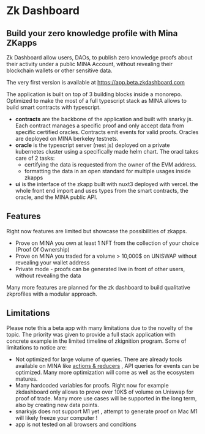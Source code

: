 # Zk Dashboard
## Build your zero knowledge profile with Mina ZKapps

Zk Dashboard allow users, DAOs, to publish zero knowledge proofs about their activity under a public MINA Account, without revealing their blockchain wallets or other sensitive data.

The very first version is available at https://app.beta.zkdashboard.com

The application is built on top of 3 building blocks inside a monorepo. Optimized to make the most of a full typescript stack as MINA allows to build smart contracts with typescript.

- **contracts** are the backbone of the application and built with snarky js. Each contract manages a specific proof and only accept data from specific certified oracles. Contracts emit events for valid proofs. Oracles are deployed on MINA berkeley testnets.
- **oracle** is the typescript server (nest js) deployed on a private kubernetes cluster using a specifically made helm chart. The oracl takes care of 2 tasks:
    -  certifying the data is requested from the owner of the EVM address.
    -  formatting the data in an open standard for multiple usages inside zkapps
- **ui** is the interface of the zkapp built with nuxt3 deployed with vercel. the whole front end import and uses types from the smart contracts, the oracle, and the MINA public API.

## Features
Right now features are limited but showcase the possibilities of zkapps.
- Prove on MINA you own at least 1 NFT from the collection of your choice (Proof Of Ownership)
- Prove on MINA you traded for a volume > 10,000$ on UNISWAP without revealing your wallet address
- Private mode - proofs can be generated live in front of other users, without revealing the data

Many more features are planned for the zk dashboard to build qualitative zkprofiles with a modular approach.

## Limitations
Please note this a beta app with many limitations due to the novelty of the topic. The priority was given to provide a full stack application with concrete example in the limited timeline of zkignition program.
Some of limitations to notice are:
- Not optimized for large volume of queries. There are already tools available on MINA like [actions & reducers](https://docs.minaprotocol.com/zkapps/advanced-snarkyjs/actions-and-reducer) , API queries for events can be optimized. Many more optimization will come as well as the ecosystem matures.
- Many hardcoded variables for proofs. Right now for example zkdashboard only allows to prove over 10K$ of volume on Uniswap for proof of trade. Many more use cases will be supported in the long term, also by creating new data points.
- snarkyjs does not support M1 yet , attempt to generate proof on Mac M1 will likely freeze your computer ! 
- app is not tested on all browsers and conditions 

